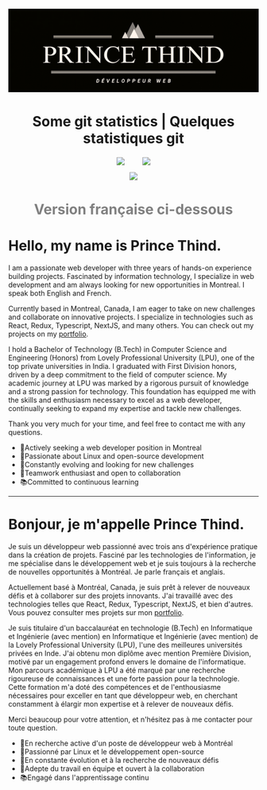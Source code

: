 <p align="center">
<a href="https://prince-thind.github.io/">
<kbd>
<img src="./fr-banner.png" />
</kbd>
</a>
</p>

<div align="center">

# Some git statistics | Quelques statistiques git

</div>

<p  align="center">
   <img  align="center" src= "https://streak-stats.demolab.com?user=prince-thind&theme=dark&border_radius=5&mode=weekly" width = 400>
   &nbsp; &nbsp; &nbsp; &nbsp; 
   <img align="center" src= "https://github-readme-stats.vercel.app/api/top-langs/?username=prince-thind&theme=dark&layout=compact&langs_count=4" width = 400>
</p>

<p  align="center">
<img src="https://github-profile-summary-cards.vercel.app/api/cards/profile-details?username=prince-thind&theme=github_dark">
</p>

<div align="center" style="color:gray;">
  <h1>
 Version française ci-dessous</h1>
</div>

# Hello, my name is Prince Thind.

I am a passionate web developer with three years of hands-on experience building projects. Fascinated by information technology, I specialize in web development and am always looking for new opportunities in Montreal. I speak both English and French.

Currently based in Montreal, Canada, I am eager to take on new challenges and collaborate on innovative projects. I specialize in technologies such as React, Redux, Typescript, NextJS, and many others. You can check out my projects on my [portfolio][0].

I hold a Bachelor of Technology (B.Tech) in Computer Science and Engineering (Honors) from Lovely Professional University (LPU), one of the top private universities in India. I graduated with First Division honors, driven by a deep commitment to the field of computer science. My academic journey at LPU was marked by a rigorous pursuit of knowledge and a strong passion for technology. This foundation has equipped me with the skills and enthusiasm necessary to excel as a web developer, continually seeking to expand my expertise and tackle new challenges.

Thank you very much for your time, and feel free to contact me with any questions.

- 🌱Actively seeking a web developer position in Montreal
- 🐧Passionate about Linux and open-source development
- 🌟Constantly evolving and looking for new challenges
- 💼Teamwork enthusiast and open to collaboration
- 📚Committed to continuous learning

<hr>

# Bonjour, je m'appelle Prince Thind.

Je suis un développeur web passionné avec trois ans d'expérience pratique dans la création de projets. Fasciné par les technologies de l'information, je me spécialise dans le développement web et je suis toujours à la recherche de nouvelles opportunités à Montréal. Je parle français et anglais.

Actuellement basé à Montréal, Canada, je suis prêt à relever de nouveaux défis et à collaborer sur des projets innovants. J'ai travaillé avec des technologies telles que React, Redux, Typescript, NextJS, et bien d'autres. Vous pouvez consulter mes projets sur mon [portfolio][0].

Je suis titulaire d'un baccalauréat en technologie (B.Tech) en Informatique et Ingénierie (avec mention) en Informatique et Ingénierie (avec mention) de la Lovely Professional University (LPU), l'une des meilleures universités privées en Inde. J'ai obtenu mon diplôme avec mention Première Division, motivé par un engagement profond envers le domaine de l'informatique. Mon parcours académique à LPU a été marqué par une recherche rigoureuse de connaissances et une forte passion pour la technologie. Cette formation m'a doté des compétences et de l'enthousiasme nécessaires pour exceller en tant que développeur web, en cherchant constamment à élargir mon expertise et à relever de nouveaux défis.

Merci beaucoup pour votre attention, et n'hésitez pas à me contacter pour toute question.

- 🌱En recherche active d'un poste de développeur web à Montréal
- 🐧Passionné par Linux et le développement open-source
- 🌟En constante évolution et à la recherche de nouveaux défis
- 💼Adepte du travail en équipe et ouvert à la collaboration
- 📚Engagé dans l'apprentissage continu

<br>

<!-- links to your social media accounts -->

[0]: https://prince-thind.github.io/
